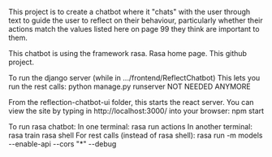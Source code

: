 This project is to create a chatbot where it "chats" with the user through text to guide the user to reflect on their behaviour, particularly whether their actions match the values listed here on page 99 they think are important to them.

This chatbot is using the framework rasa. Rasa home page. This github project.

To run the django server (while in .../frontend/ReflectChatbot) This lets you run the rest calls: python manage.py runserver NOT NEEDED ANYMORE

From the reflection-chatbot-ui folder, this starts the react server. You can view the site by typing in http://localhost:3000/ into your browser: npm start

To run rasa chatbot: In one terminal: rasa run actions In another terminal: rasa train rasa shell For rest calls (instead of rasa shell): rasa run -m models --enable-api --cors "*" --debug

